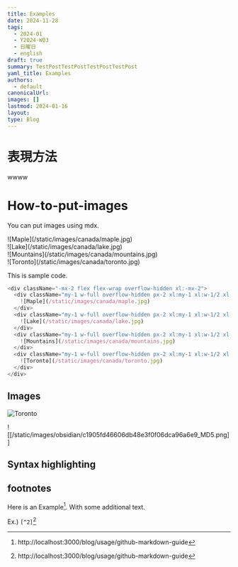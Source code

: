 ```yaml
---
title: Examples
date: 2024-11-28
tags:
  - 2024-01
  - Y2024-W03
  - 日曜日
  - english
draft: true
summary: TestPostTestPostTestPostTestPost
yaml_title: Examples
authors:
  - default
canonicalUrl: 
images: []
lastmod: 2024-01-16
layout: 
type: Blog
---
```


# 表現方法

wwww

# How-to-put-images

You can put images using mdx.

<div className="-mx-2 flex flex-wrap overflow-hidden xl:-mx-2">
  <div className="my-1 w-full overflow-hidden px-2 xl:my-1 xl:w-1/2 xl:px-2">
    ![Maple](/static/images/canada/maple.jpg)
  </div>
  <div className="my-1 w-full overflow-hidden px-2 xl:my-1 xl:w-1/2 xl:px-2">
    ![Lake](/static/images/canada/lake.jpg)
  </div>
  <div className="my-1 w-full overflow-hidden px-2 xl:my-1 xl:w-1/2 xl:px-2">
    ![Mountains](/static/images/canada/mountains.jpg)
  </div>
  <div className="my-1 w-full overflow-hidden px-2 xl:my-1 xl:w-1/2 xl:px-2">
    ![Toronto](/static/images/canada/toronto.jpg)
  </div>
</div>

This is sample code.

```js
<div className="-mx-2 flex flex-wrap overflow-hidden xl:-mx-2">
  <div className="my-1 w-full overflow-hidden px-2 xl:my-1 xl:w-1/2 xl:px-2">
    ![Maple](/static/images/canada/maple.jpg)
  </div>
  <div className="my-1 w-full overflow-hidden px-2 xl:my-1 xl:w-1/2 xl:px-2">
    ![Lake](/static/images/canada/lake.jpg)
  </div>
  <div className="my-1 w-full overflow-hidden px-2 xl:my-1 xl:w-1/2 xl:px-2">
    ![Mountains](/static/images/canada/mountains.jpg)
  </div>
  <div className="my-1 w-full overflow-hidden px-2 xl:my-1 xl:w-1/2 xl:px-2">
    ![Toronto](/static/images/canada/toronto.jpg)
  </div>
</div>
```

## Images

![Toronto](/static/images/canada/toronto.jpg)

![[/static/images/obsidian/c1905fd46606db48e3f0f06dca96a6e9_MD5.png]]

## Syntax highlighting

## footnotes

Here is an Example[^1]. With some additional text.

Ex.) `[^2]`[^2]

[^1]: http://localhost:3000/blog/usage/github-markdown-guide
[^2]: http://localhost:3000/blog/usage/github-markdown-guide